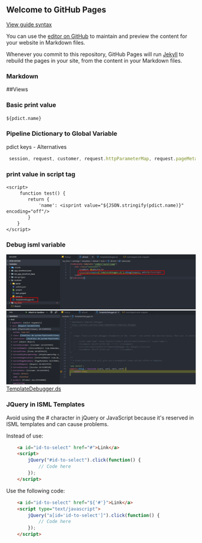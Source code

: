 ## Welcome to GitHub Pages
[View guide syntax](https://chienpham92.github.io/SFCC-Note/guide)

You can use the [editor on GitHub](https://github.com/chienpham92/SFCC-Note/edit/master/index.md) to maintain and preview the content for your website in Markdown files.

Whenever you commit to this repository, GitHub Pages will run [Jekyll](https://jekyllrb.com/) to rebuild the pages in your site, from the content in your Markdown files.

### Markdown

##Views

### Basic print value
`${pdict.name}`
###  Pipeline Dictionary to Global Variable
pdict	keys - Alternatives <br/>
```javascript 
 session, request, customer, request.httpParameterMap, request.pageMetaData, session.forms
```
### print value in script tag

    <script>
         function test() {
            return {
                'name': <isprint value="${JSON.stringify(pdict.name)}" encoding="off"/>
            }
        }
    </script>

### Debug isml variable 
![step 1](/debug/debug_isml.png)
![step 2](/debug/debug_isml_result.png)
[TemplateDebugger.ds](/debug/TemplateDebugger.ds)

### JQuery in ISML Templates
Avoid using the # character in jQuery or JavaScript because it's reserved in ISML templates and can cause problems.

Instead of use: 

```html
    <a id="id-to-select" href="#">Link</a>
    <script>
        jQuery("#id-to-select").click(function() {
            // Code here
        });
    </script>
```
Use the following code:
```html
    <a id="id-to-select" href="${'#'}">Link</a>
    <script type="text/javascript">
        jQuery("a[id='id-to-select']").click(function() {
            // Code here
        });
    </script>
```